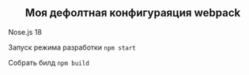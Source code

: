 <h2 align="center">Моя дефолтная конфигураяция webpack</h2>
<p>Nose.js 18</p>
<p>Запуск режима разработки <code>npm start</code></p>
<p>Собрать билд <code>npm build</code></p>